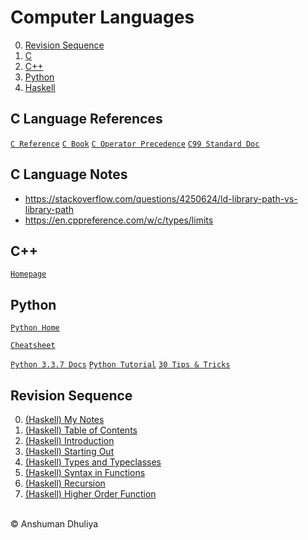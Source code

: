 Computer Languages
=========================

0. [Revision Sequence](#revisionsequence)
1. [C](#clanguage)
2. [C++](#cpp)
3. [Python](#python)
4. [Haskell](haskell/index.html)


## C Language References
[`C Reference`](https://en.cppreference.com/w/c/language)
[`C Book`](files/knr-c-programming.pdf)
[`C Operator Precedence`](files/c-operator-precedence.png)
[`C99 Standard Doc`](http://www.open-std.org/jtc1/sc22/wg14/www/docs/n1256.pdf)

## C Language Notes
* <https://stackoverflow.com/questions/4250624/ld-library-path-vs-library-path>
* <https://en.cppreference.com/w/c/types/limits>

C++
--------
[`Homepage`](cpp/index.html)

<a name="python"></a>
## Python
[`Python Home`](python/index.html)

[`Cheatsheet`](python/mementopython3-english.pdf)

[`Python 3.3.7 Docs`](https://docs.python.org/3.3/)
[`Python Tutorial`](https://docs.python.org/3/tutorial/)
[`30 Tips & Tricks`](https://www.techbeamers.com/essential-python-tips-tricks-programmers/)

<a name="revisionsequence"></a>
## Revision Sequence

0. [(Haskell) My Notes](haskell/index.html)
1. [(Haskell) Table of Contents](http://learnyouahaskell.com/chapters)
2. [(Haskell) Introduction](http://learnyouahaskell.com/introduction)
3. [(Haskell) Starting Out](http://learnyouahaskell.com/starting-out)
4. [(Haskell) Types and Typeclasses](http://learnyouahaskell.com/types-and-typeclasses)
5. [(Haskell) Syntax in Functions](http://learnyouahaskell.com/syntax-in-functions)
6. [(Haskell) Recursion](http://learnyouahaskell.com/recursion)
7. [(Haskell) Higher Order Function](http://learnyouahaskell.com/higher-order-functions)

<div class="footer"> <br/> &copy; Anshuman Dhuliya <br/> </div> 

